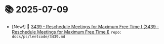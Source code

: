 # 📚 2025-07-09
- [New!] 📗 [3439 - Reschedule Meetings for Maximum Free Time I (3439 - Reschedule Meetings for Maximum Free Time I)](https://til.qriosity.dev/featured/ps/leetcode/3439) `repo: docs/ps/leetcode/3439.md`
